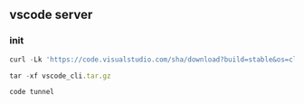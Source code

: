 ## vscode server
### init
```js
curl -Lk 'https://code.visualstudio.com/sha/download?build=stable&os=cli-alpine-x64' --output vscode_cli.tar.gz

tar -xf vscode_cli.tar.gz

code tunnel
```